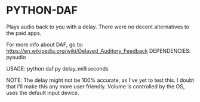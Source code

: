 # PYTHON-DAF
Plays audio back to you with a delay.
There were no decent alternatives to the paid apps.


For more info about DAF, go to: https://en.wikipedia.org/wiki/Delayed_Auditory_Feedback
DEPENDENCIES: pyaudio

USAGE: python daf.py delay_milliseconds

NOTE: The delay might not be 100% accurate, as I've yet to test this.
I doubt that I'll make this any more user friendly.
Volume is controlled by the OS, uses the default input device.


